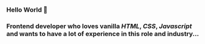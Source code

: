 ### Hello World 👋

### Frontend developer who loves vanilla *HTML*, *CSS*, *Javascript* and wants to have a lot of experience in this role and industry...
